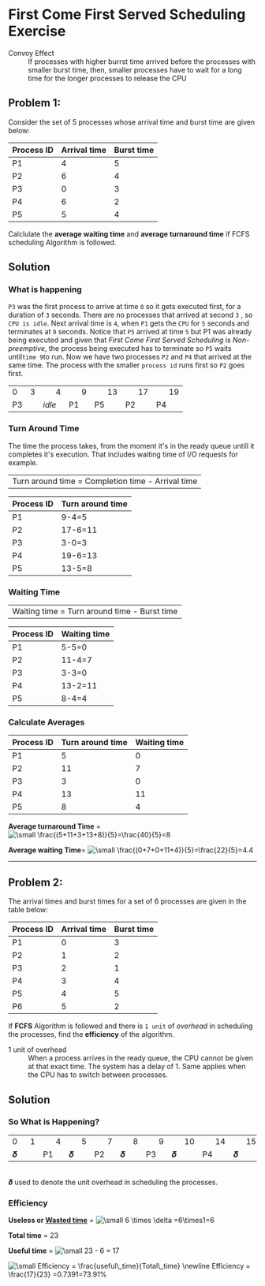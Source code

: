 # First Come First Served Scheduling Exercise

<dl>
  <dt>Convoy Effect</dt>
  <dd>If processes with higher burrst time arrived before the processes with smaller burst time, then, smaller processes have to wait for a long time for the longer processes to release the CPU</dd>
</dl>

## Problem 1:

Consider the set of 5 processes whose arrival time and burst time are given below:

Process ID| Arrival time| Burst time
----- | -------|----
P1 |4|5
P2 |6|4
P3 |0|3
P4 |6|2
P5 |5|4

Calclulate the **average waiting time** and **average turnaround time** if FCFS scheduling Algorithm is followed.

## Solution
### What is happening
`P3` was the first process to arrive at time `0` so it gets executed first, for a duration of `3` seconds. There are no processes that arrived at second `3` , so `CPU is idle`. Next arrival time is `4`, when `P1` gets the `CPU` for `5` seconds and terminates at `9` seconds. Notice that `P5` arrived at time `5` but P1 was already being executed and given that *First Come First Served Scheduling* is *Non-preemptive*, the process being executed has to terminate so `P5` waits until` time 9 `to run. Now we have two processes `P2` and `P4` that arrived at the same time. The process with the smaller `process id` runs first so `P2` goes first.

<table><tr><td>0&nbsp&nbsp&nbsp&nbsp&nbsp&nbsp3</td><td>&nbsp&nbsp&nbsp&nbsp&nbsp&nbsp4</td><td>&nbsp&nbsp&nbsp&nbsp&nbsp&nbsp9</td><td>&nbsp&nbsp&nbsp&nbsp&nbsp&nbsp13</td><td>&nbsp&nbsp&nbsp&nbsp&nbsp&nbsp17</td><td>&nbsp&nbsp&nbsp&nbsp&nbsp&nbsp19</td></tr>
<tr><td>P3</td><td><i>idle</i></td><td>P1</td><td> P5</td><td> P2</td><td> P4</td></tr></table>

### Turn Around Time
The time the process takes, from the moment it's in the ready queue untill it completes it's execution. That includes waiting time of I/O requests for example. 
<table><tr><td> Turn around time = Completion time - Arrival time</td></tr></table>

Process ID| Turn around time
----- | -------|
P1 |9-4=5|
P2 |17-6=11|
P3 |3-0=3|
P4 |19-6=13|
P5 |13-5=8|

### Waiting Time

<table><tr><td> Waiting time = Turn around time - Burst time</td></tr></table>

Process ID| Waiting time
----- | -------|
P1 |5-5=0|
P2 |11-4=7|
P3 |3-3=0|
P4 |13-2=11|
P5 |8-4=4|

### Calculate Averages
Process ID| Turn around time| Waiting time
----- | -------|----
P1 |5|0
P2 |11|7
P3 |3|0
P4 |13|11
P5 |8|4

**Average turnaround Time** = <img src="https://latex.codecogs.com/png.latex?\dpi{150}&space;\bg_black&space;\small&space;\frac{(5&plus;11&plus;3&plus;13)}{5}=\frac{32}{5}=5" title="\small \frac{(5+11+3+13+8)}{5}=\frac{40}{5}=8" />

**Average waiting Time**= <img src="https://latex.codecogs.com/png.latex?\dpi{150}&space;\bg_black&space;\small&space;\frac{(0&plus;7&plus;0&plus;11&plus;4)}{5}=\frac{22}{5}=4.4" title="\small \frac{(0+7+0+11+4)}{5}=\frac{22}{5}=4.4" />

<hr>

## Problem 2:

The arrival times and burst times for a set of 6 processes are given in the table below:

Process ID| Arrival time| Burst time
----- | -------|----
P1 |0|3
P2 |1|2
P3 |2|1
P4 |3|4
P5 |4|5
P6 |5|2

If **FCFS** Algorithm is followed and there is `1 unit` of *overhead* in scheduling the processes, find the **efficiency** of the algorithm.

<dl>
  <dt>1 unit of overhead</dt>
  <dd>When a process arrives in the ready queue, the CPU cannot be given at that exact time. The system has a delay of 1. Same applies when the CPU has to switch between processes.</dd>
</dl>


## Solution
### So What is Happening?

<table><tr><td>0&nbsp&nbsp&nbsp&nbsp&nbsp&nbsp1</td><td>&nbsp&nbsp&nbsp&nbsp&nbsp&nbsp4</td><td>&nbsp&nbsp&nbsp&nbsp&nbsp&nbsp5</td><td>&nbsp&nbsp&nbsp&nbsp&nbsp&nbsp7</td><td>&nbsp&nbsp&nbsp&nbsp&nbsp&nbsp8</td><td>&nbsp&nbsp&nbsp&nbsp&nbsp&nbsp9</td><td>&nbsp&nbsp&nbsp&nbsp&nbsp&nbsp10</td><td>&nbsp&nbsp&nbsp&nbsp&nbsp&nbsp14</td><td>&nbsp&nbsp&nbsp&nbsp&nbsp&nbsp15</td><td>&nbsp&nbsp&nbsp&nbsp&nbsp&nbsp20</td><td>&nbsp&nbsp&nbsp&nbsp&nbsp&nbsp21</td><td>&nbsp&nbsp&nbsp&nbsp&nbsp&nbsp23</td></tr>
<tr><td>	&#120633;	</td><td>P1</td><td>	&#120633;	</td><td> P2</td><td> 	&#120633;	</td><td> P3</td><td> 	&#120633;	</td><td> P4	</td><td> 	&#120633;	</td><td> 	P5	</td><td> 	&#120633;	</td><td> 	P6</td></tr></table>
<br>
&#120633; used to denote the unit overhead in scheduling the processes. <br>

### Efficiency

**Useless or [Wasted time](https://www.youtube.com/watch?v=R0rKB_bsUNg)** = 
<img src="https://latex.codecogs.com/png.latex?\dpi{150}&space;\bg_black&space;\small&space;6&space;\times&space;\delta&space;=6\times1=6" title="\small 6 \times \delta =6\times1=6" />

**Total time** = 23

**Useful time** = <img src="https://latex.codecogs.com/png.latex?\dpi{150}&space;\bg_black&space;\small&space;23&space;-&space;6&space;=&space;17" title="\small 23 - 6 = 17" />

<img src="https://latex.codecogs.com/png.latex?\dpi{150}&space;\bg_black&space;\small&space;Efficiency&space;=&space;\frac{useful\_time}{Total\_time}&space;\newline&space;Efficiency&space;=&space;\frac{17}{23}&space;=0.7391=73.91%" title="\small Efficiency = \frac{useful\_time}{Total\_time} \newline Efficiency = \frac{17}{23} =0.7391=73.91%" />